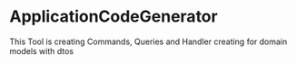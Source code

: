 # ApplicationCodeGenerator
This Tool is creating Commands, Queries and Handler creating for domain models with dtos

